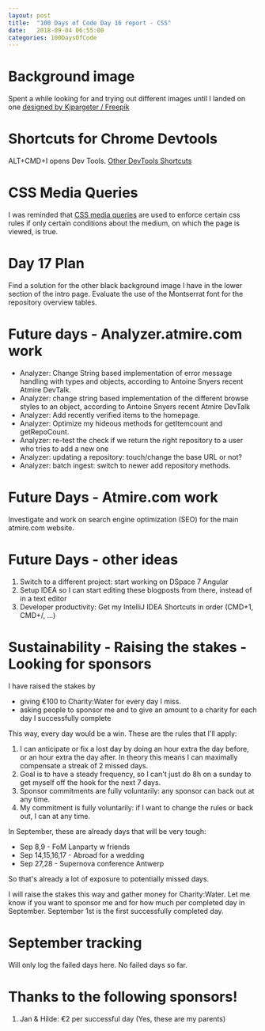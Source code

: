 ```yaml
---
layout: post
title:  "100 Days of Code Day 16 report - CSS"
date:   2018-09-04 06:55:00
categories: 100DaysOfCode
---
```


# Background image

Spent a while looking for and trying out different images until I landed on one <a href="https://www.freepik.com/kjpargeter">designed by Kjpargeter / Freepik</a>

# Shortcuts for Chrome Devtools

ALT+CMD+I opens Dev Tools. [Other DevTools Shortcuts](https://developers.google.com/web/tools/chrome-devtools/shortcuts)

# CSS Media Queries

I was reminded that [CSS media queries](https://www.w3schools.com/cssref/css3_pr_mediaquery.asp) are used to enforce certain css rules if only certain conditions about the medium, on which the page is viewed, is true.

# Day 17 Plan

Find a solution for the other black background image I have in the lower section of the intro page. 
Evaluate the use of the Montserrat font for the repository overview tables.

# Future days - Analyzer.atmire.com work

* Analyzer: Change String based implementation of error message handling with types and objects, according to Antoine Snyers recent Atmire DevTalk.
* Analyzer: change string based implementation of the different browse styles to an object, according to Antoine Snyers recent Atmire DevTalk
* Analyzer: Add recently verified items to the homepage.
* Analyzer: Optimize my hideous methods for getItemcount and getRepoCount.
* Analyzer: re-test the check if we return the right repository to a user who tries to add a new one
* Analyzer: updating a repository: touch/change the base URL or not?
* Analyzer: batch ingest: switch to newer add repository methods.

# Future Days - Atmire.com work

Investigate and work on search engine optimization (SEO) for the main atmire.com website.

# Future Days - other ideas

1. Switch to a different project: start working on DSpace 7 Angular
2. Setup IDEA so I can start editing these blogposts from there, instead of in a text editor
3. Developer productivity: Get my IntelliJ IDEA Shortcuts in order (CMD+1, CMD+/, ...)

# Sustainability - Raising the stakes - Looking for sponsors

I have raised the stakes by
* giving €100 to Charity:Water for every day I miss.
* asking people to sponsor me and to give an amount to a charity for each day I successfully complete

This way, every day would be a win. These are the rules that I'll apply:

1. I can anticipate or fix a lost day by doing an hour extra the day before, or an hour extra the day after. In theory this means I can maximally compensate a streak of 2 missed days. 
2. Goal is to have a steady frequency, so I can't just do 8h on a sunday to get myself off the hook for the next 7 days.
3. Sponsor commitments are fully voluntarily: any sponsor can back out at any time.
4. My commitment is fully voluntarily: if I want to change the rules or back out, I can at any time.

In September, these are already days that will be very tough:
* Sep 8,9 - FoM Lanparty w friends
* Sep 14,15,16,17 - Abroad for a wedding
* Sep 27,28 - Supernova conference Antwerp

So that's already a lot of exposure to potentially missed days. 

I will raise the stakes this way and gather money for Charity:Water. Let me know if you want to sponsor me and for how much per completed day in September. September 1st is the first successfully completed day.

# September tracking

Will only log the failed days here. No failed days so far.

# Thanks to the following sponsors!

1. Jan & Hilde: €2 per successful day (Yes, these are my parents)


